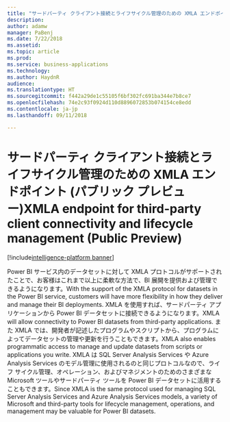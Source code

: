 ```yaml
---
title: "サードパーティ クライアント接続とライフサイクル管理のための XMLA エンドポイント"
description: 
author: adamw
manager: PaBenj
ms.date: 7/22/2018
ms.assetid: 
ms.topic: article
ms.prod: 
ms.service: business-applications
ms.technology: 
ms.author: HaydnR
audience: 
ms.translationtype: HT
ms.sourcegitcommit: f442a29de1c55105f6bf302fc691ba344e7b8ce7
ms.openlocfilehash: 74e2c93f0924d110d8896072853b074154ce8edd
ms.contentlocale: ja-jp
ms.lasthandoff: 09/11/2018

---
```

# <a name="xmla-endpoint-for-third-party-client-connectivity-and-lifecycle-management-public-preview"></a><span data-ttu-id="ff35a-102">サードパーティ クライアント接続とライフサイクル管理のための XMLA エンドポイント (パブリック プレビュー)</span><span class="sxs-lookup"><span data-stu-id="ff35a-102">XMLA endpoint for third-party client connectivity and lifecycle management (Public Preview)</span></span>

[!include[intelligence-platform banner](../../includes/intelligence-platform.md)]

<span data-ttu-id="ff35a-103">Power BI サービス内のデータセットに対して XMLA プロトコルがサポートされたことで、お客様はこれまで以上に柔軟な方法で、BI 展開を提供および管理できるようになります。</span><span class="sxs-lookup"><span data-stu-id="ff35a-103">With the support of the XMLA protocol for datasets in the Power BI service, customers will have more flexibility in how they deliver and manage their BI deployments.</span></span> <span data-ttu-id="ff35a-104">XMLA を使用すれば、サードパーティ アプリケーションから Power BI データセットに接続できるようになります。</span><span class="sxs-lookup"><span data-stu-id="ff35a-104">XMLA will allow connectivity to Power BI datasets from third-party applications.</span></span> <span data-ttu-id="ff35a-105">また XMLA では、開発者が記述したプログラムやスクリプトから、プログラムによってデータセットの管理や更新を行うこともできます。</span><span class="sxs-lookup"><span data-stu-id="ff35a-105">XMLA also enables programmatic access to manage and update datasets from scripts or applications you write.</span></span> <span data-ttu-id="ff35a-106">XMLA は SQL Server Analysis Services や Azure Analysis Services のモデル管理に使用されるのと同じプロトコルなので、ライフ サイクル管理、オペレーション、およびマネジメントのためのさまざまな Microsoft ツールやサードパーティ ツールを Power BI データセットに活用することもできます。</span><span class="sxs-lookup"><span data-stu-id="ff35a-106">Since XMLA is the same protocol used for managing SQL Server Analysis Services and Azure Analysis Services models, a variety of Microsoft and third-party tools for lifecycle management, operations, and management may be valuable for Power BI datasets.</span></span>

